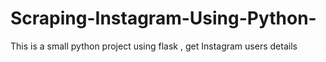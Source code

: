 # Scraping-Instagram-Using-Python-
This is a small python project using flask , get Instagram users details
